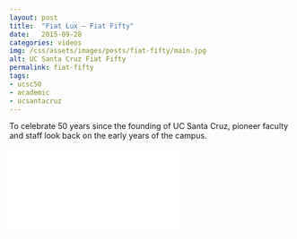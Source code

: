 ```yaml
---
layout: post
title:  "Fiat Lux — Fiat Fifty"
date:   2015-09-28
categories: videos
img: /css/assets/images/posts/fiat-fifty/main.jpg
alt: UC Santa Cruz Fiat Fifty
permalink: fiat-fifty
tags: 
- ucsc50
- academic
- ucsantacruz
---
```


To celebrate 50 years since the founding of UC Santa Cruz, pioneer faculty and staff look back on the early years of the campus.

<iframe src="//www.youtube.com/embed/TJCCrT1Eb_c" frameborder="0" allowfullscreen class="iframe-youtube"></iframe>

